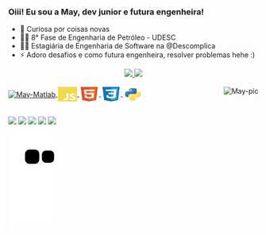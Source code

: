 ### Oiii! Eu sou a May, dev junior e futura engenheira!


- 🔭 Curiosa por coisas novas
- 👩‍🎓 8° Fase de Engenharia de Petróleo - UDESC
- 👩‍💻 Estagiária de Engenharia de Software na @Descomplica
- ⚡ Adoro desafios e como futura engenheira, resolver problemas hehe :) 

<div align="center">
  <a href="https://github.com/mayoliveii">
  <img height="180em" src="https://github-readme-stats.vercel.app/api?username=mayoliveii&show_icons=true&theme=dark&include_all_commits=true&count_private=true"/>
  <img height="180em" src="https://github-readme-stats.vercel.app/api/top-langs/?username=mayoliveii&layout=compact&langs_count=7&theme=dark"/>
</div>
<div style="display: inline_block"><br>
  <img align="center" alt="May-Matlab" height="30" width="40" src="https://cdn.jsdelivr.net/gh/devicons/devicon/icons/matlab/matlab-original.svg" />
  <img align="center" alt="May-Js" height="30" width="40" src="https://raw.githubusercontent.com/devicons/devicon/master/icons/javascript/javascript-plain.svg">
  <img align="center" alt="May-HTML" height="30" width="40" src="https://raw.githubusercontent.com/devicons/devicon/master/icons/html5/html5-original.svg">
  <img align="center" alt="May-CSS" height="30" width="40" src="https://raw.githubusercontent.com/devicons/devicon/master/icons/css3/css3-original.svg">
  <img align="center" alt="May-Python" height="30" width="40" src="https://raw.githubusercontent.com/devicons/devicon/master/icons/python/python-original.svg">
  <img align="right" alt="May-pic" height="150";" src="https://ateoultimobarril.com.br/storage/time/Mayara%201_1648403182.jpeg">
</div>
  
  ##
<div> 
  <a href="https://www.youtube.com/channel/UCVpj1NdQqnviq_sSqb6SkTw" target="_blank"><img src="https://img.shields.io/badge/YouTube-FF0000?style=for-the-badge&logo=youtube&logoColor=white" target="_blank"></a>
  <a href="https://www.instagram.com/mayoliveii/" target="_blank"><img src="https://img.shields.io/badge/-Instagram-%23E4405F?style=for-the-badge&logo=instagram&logoColor=white" target="_blank"></a>
 <a href="https://discord.gg/nGxrnCjm" target="_blank"><img src="https://img.shields.io/badge/Discord-7289DA?style=for-the-badge&logo=discord&logoColor=white" target="_blank"></a> 
  <a href = "mailto:mayoliveirablv@gmail.com"><img src="https://img.shields.io/badge/-Gmail-%23333?style=for-the-badge&logo=gmail&logoColor=white" target="_blank"></a>
  <a href="https://www.linkedin.com/in/mayaraoliveiraepet/" target="_blank"><img src="https://img.shields.io/badge/-LinkedIn-%230077B5?style=for-the-badge&logo=linkedin&logoColor=white" target="_blank"></a>  
</div>

  ![Snake animation](https://github.com/mayoliveii/mayoliveii/blob/output/github-contribution-grid-snake.svg)

                                                                                                                               
